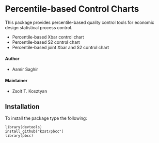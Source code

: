 # Percentile-based Control Charts

This package provides percentile-based quality control tools for economic design statistical process control. 

* Percentile-based Xbar control chart
* Percentile-based S2 control chart
* Percentile-based joint Xbar and S2 control chart

#### Author

* Aamir Saghir

#### Maintainer

* Zsolt T. Kosztyan

## Installation

To install the package type the following:


```
library(devtools)
install_github("kzst/pbcc")
library(pbcc)
```
